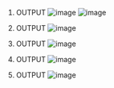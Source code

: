 1) OUTPUT
   ![image](https://github.com/user-attachments/assets/40391a86-b4d6-4006-9487-ccad026578bf)
   ![image](https://github.com/user-attachments/assets/988cce68-d32c-43ba-ab35-c6af3843a8c9)

2) OUTPUT
   ![image](https://github.com/user-attachments/assets/521602ea-4e5c-4c30-a8d5-221fa72950ce)

3) OUTPUT
   ![image](https://github.com/user-attachments/assets/8e9f4344-c02f-4eee-9e1e-65b081c4d8f8)

4) OUTPUT
   ![image](https://github.com/user-attachments/assets/2cc198ee-df8c-4ab9-b4b6-a29634c9d284)

5) OUTPUT
   ![image](https://github.com/user-attachments/assets/28d19736-3a03-445a-a20c-a0ead3982d0f)
